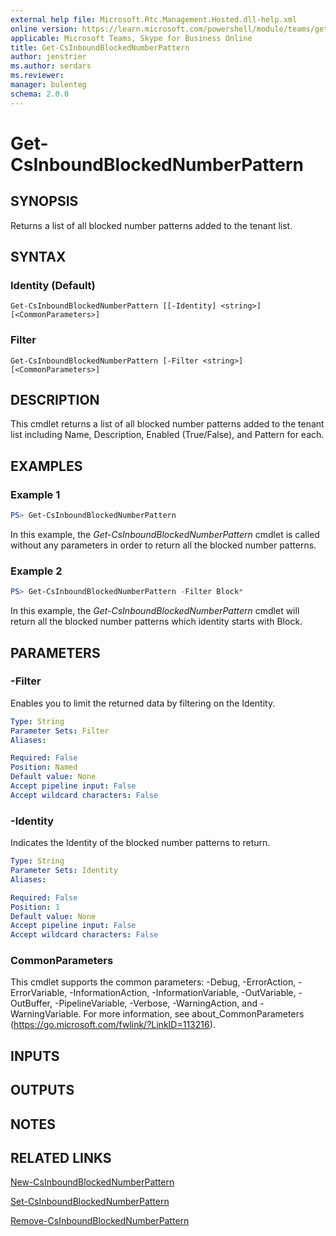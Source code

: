 ```yaml
---
external help file: Microsoft.Rtc.Management.Hosted.dll-help.xml 
online version: https://learn.microsoft.com/powershell/module/teams/get-csinboundblockednumberpattern
applicable: Microsoft Teams, Skype for Business Online 
title: Get-CsInboundBlockedNumberPattern
author: jenstrier
ms.author: serdars
ms.reviewer:
manager: bulenteg
schema: 2.0.0 
---
```


# Get-CsInboundBlockedNumberPattern

## SYNOPSIS
Returns a list of all blocked number patterns added to the tenant list.

## SYNTAX

### Identity (Default)
```
Get-CsInboundBlockedNumberPattern [[-Identity] <string>] [<CommonParameters>]
```

### Filter
```
Get-CsInboundBlockedNumberPattern [-Filter <string>] [<CommonParameters>]
```

## DESCRIPTION
This cmdlet returns a list of all blocked number patterns added to the tenant list including Name, Description, Enabled (True/False), and Pattern for each.

## EXAMPLES

### Example 1
```powershell
PS> Get-CsInboundBlockedNumberPattern
```

In this example, the *Get-CsInboundBlockedNumberPattern* cmdlet is called without any parameters in order to return all the blocked number patterns.

### Example 2
```powershell
PS> Get-CsInboundBlockedNumberPattern -Filter Block*
```

In this example, the *Get-CsInboundBlockedNumberPattern* cmdlet will return all the blocked number patterns which identity starts with Block.


## PARAMETERS

### -Filter
Enables you to limit the returned data by filtering on the Identity.

```yaml
Type: String
Parameter Sets: Filter
Aliases:

Required: False
Position: Named
Default value: None
Accept pipeline input: False
Accept wildcard characters: False
```

### -Identity
Indicates the Identity of the blocked number patterns to return.

```yaml
Type: String
Parameter Sets: Identity
Aliases:

Required: False
Position: 1
Default value: None
Accept pipeline input: False
Accept wildcard characters: False
```

### CommonParameters
This cmdlet supports the common parameters: -Debug, -ErrorAction, -ErrorVariable, -InformationAction, -InformationVariable, -OutVariable, -OutBuffer, -PipelineVariable, -Verbose, -WarningAction, and -WarningVariable. For more information, see about_CommonParameters (https://go.microsoft.com/fwlink/?LinkID=113216).

## INPUTS

## OUTPUTS

## NOTES

## RELATED LINKS

[New-CsInboundBlockedNumberPattern](New-CsInboundBlockedNumberPattern.md)

[Set-CsInboundBlockedNumberPattern](Set-CsInboundBlockedNumberPattern.md)

[Remove-CsInboundBlockedNumberPattern](Remove-CsInboundBlockedNumberPattern.md)
